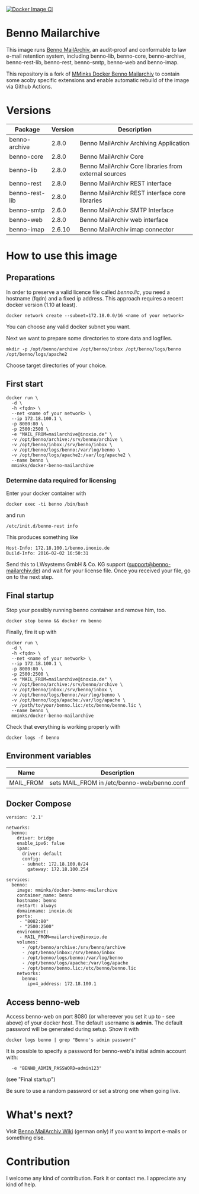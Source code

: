 [![Docker Image CI](https://github.com/acoby/benno-mailarchive/actions/workflows/docker-image.yml/badge.svg)](https://github.com/acoby/benno-mailarchive/actions/workflows/docker-image.yml)

# Benno Mailarchive

This image runs [Benno MailArchiv](http://www.benno-mailarchiv.de/), an audit-proof and conformable to law e-mail retention system, including benno-lib, benno-core, benno-archive, benno-rest-lib, benno-rest, benno-smtp, benno-web and benno-imap.

This repository is a fork of [MMinks Docker Benno Mailarchiv](https://github.com/mminks/docker-benno-mailarchive) to contain some acoby specific extensions and enable automatic rebuild of the image via Github Actions.

# Versions

| Package | Version | Description |
|---------|---------|-------------|
| benno-archive | 2.8.0 | Benno MailArchiv Archiving Application |
| benno-core | 2.8.0 | Benno MailArchiv Core |
| benno-lib | 2.8.0 | Benno MailArchiv Core libraries from external sources |
| benno-rest | 2.8.0 | Benno MailArchiv REST interface |
| benno-rest-lib | 2.8.0 | Benno MailArchiv REST interface core libraries |
| benno-smtp | 2.6.0 | Benno MailArchiv SMTP Interface |
| benno-web | 2.8.0 | Benno MailArchiv web interface |
| benno-imap | 2.6.10 | Benno MailArchiv imap connector |

# How to use this image

## Preparations

In order to preserve a valid licence file called *benno.lic*, you need a hostname (fqdn) and a fixed ip address. This approach requires a recent docker version (1.10 at least).

```
docker network create --subnet=172.18.0.0/16 <name of your network>
```

You can choose any valid docker subnet you want.

Next we want to prepare some directories to store data and logfiles.

```
mkdir -p /opt/benno/archive /opt/benno/inbox /opt/benno/logs/benno /opt/benno/logs/apache2
```

Choose target directories of your choice.

## First start

```
docker run \
  -d \
  -h <fqdn> \
  --net <name of your network> \
  --ip 172.18.100.1 \
  -p 8080:80 \
  -p 2500:2500 \
  -e "MAIL_FROM=mailarchive@inoxio.de" \
  -v /opt/benno/archive:/srv/benno/archive \
  -v /opt/benno/inbox:/srv/benno/inbox \
  -v /opt/benno/logs/benno:/var/log/benno \
  -v /opt/benno/logs/apache2:/var/log/apache2 \
  --name benno \
  mminks/docker-benno-mailarchive
```

### Determine data required for licensing

Enter your docker container with

```
docker exec -ti benno /bin/bash
```

and run

```
/etc/init.d/benno-rest info
```

This produces something like

```
Host-Info: 172.18.100.1/benno.inoxio.de
Build-Info: 2016-02-02 16:50:31
```

Send this to LWsystems GmbH & Co. KG support (support@benno-mailarchiv.de) and wait for your license file. Once you received your file, go on to the next step.

## Final startup

Stop your possibly running benno container and remove him, too.

```
docker stop benno && docker rm benno
```

Finally, fire it up with

```
docker run \
  -d \
  -h <fqdn> \
  --net <name of your network> \
  --ip 172.18.100.1 \
  -p 8080:80 \
  -p 2500:2500 \
  -e "MAIL_FROM=mailarchive@inoxio.de" \
  -v /opt/benno/archive:/srv/benno/archive \
  -v /opt/benno/inbox:/srv/benno/inbox \
  -v /opt/benno/logs/benno:/var/log/benno \
  -v /opt/benno/logs/apache:/var/log/apache \
  -v /path/to/your/benno.lic:/etc/benno/benno.lic \
  --name benno \
  mminks/docker-benno-mailarchive
```

Check that everything is working properly with

```
docker logs -f benno
```

## Environment variables

| Name | Description |
|------|-------------|
| MAIL_FROM | sets MAIL_FROM in /etc/benno-web/benno.conf |

## Docker Compose

```
version: '2.1'

networks:
  benno:
    driver: bridge
    enable_ipv6: false
    ipam:
      driver: default
      config:
      - subnet: 172.18.100.0/24
        gateway: 172.18.100.254

services:
  benno:
    image: mminks/docker-benno-mailarchive
    container_name: benno
    hostname: benno
    restart: always
    domainname: inoxio.de
    ports:
     - "8082:80"
     - "2500:2500"
    environment:
     - MAIL_FROM=mailarchive@inoxio.de
    volumes:
      - /opt/benno/archive:/srv/benno/archive
      - /opt/benno/inbox:/srv/benno/inbox
      - /opt/benno/logs/benno:/var/log/benno
      - /opt/benno/logs/apache:/var/log/apache
      - /opt/benno/benno.lic:/etc/benno/benno.lic
    networks:
      benno:
        ipv4_address: 172.18.100.1
```

## Access benno-web

Access benno-web on port 8080 (or whereever you set it up to - see above) of your docker host. The default username is **admin**. The default password will be generated during setup. Show it with

```
docker logs benno | grep "Benno's admin password"
```

It is possible to specify a password for benno-web's initial admin account with:

```
  -e "BENNO_ADMIN_PASSWORD=admin123"
```

(see "Final startup")

Be sure to use a random password or set a strong one when going live.

# What's next?

Visit [Benno MailArchiv Wiki](https://wiki.benno-mailarchiv.de/index.php/Hauptseite) (german only) if you want to import e-mails or something else.

# Contribution

I welcome any kind of contribution. Fork it or contact me. I appreciate any kind of help.
